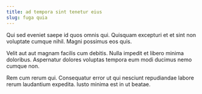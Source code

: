 ```yaml
---
title: ad tempora sint tenetur eius
slug: fuga quia
---
```


Qui sed eveniet saepe id quos omnis qui. Quisquam excepturi et et sint non voluptate cumque nihil. Magni possimus eos quis.

Velit aut aut magnam facilis cum debitis. Nulla impedit et libero minima doloribus. Aspernatur dolores voluptas tempora eum modi ducimus nemo cumque non.

Rem cum rerum qui. Consequatur error ut qui nesciunt repudiandae labore rerum laudantium expedita. Iusto minima est in ut beatae.
